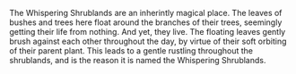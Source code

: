 The Whispering Shrublands are an inherintly magical place. The leaves of bushes and trees here float around the branches of their trees, seemingly getting their life from nothing. And yet, they live. The floating leaves gently brush against each other throughout the day, by virtue of their soft orbiting of their parent plant. This leads to a gentle rustling throughout the shrublands, and is the reason it is named the Whispering Shrublands.